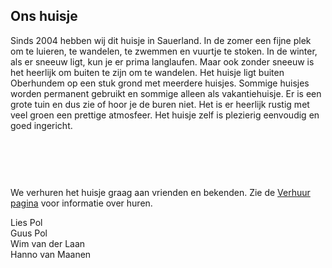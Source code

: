 
## Ons huisje

<div style="float:right">
<img id="huisjeFoto1" /><br/><br/><br/>
<img id="huisjeFoto3" />
</div>

Sinds 2004 hebben wij dit huisje in Sauerland. In de zomer een fijne plek om te luieren, te wandelen, te zwemmen en vuurtje te stoken.
In de winter, als er sneeuw ligt, kun je er prima langlaufen. Maar ook zonder sneeuw is het heerlijk om buiten te zijn om te wandelen.
Het huisje ligt buiten Oberhundem op een stuk grond met meerdere huisjes. Sommige huisjes worden permanent gebruikt en sommige alleen als vakantiehuisje.
Er is een grote tuin en dus zie of hoor je de buren niet. Het is er heerlijk rustig met veel groen een prettige atmosfeer.
Het huisje zelf is plezierig eenvoudig en goed ingericht.

&nbsp;

<img id="huisjeFoto2" />

&nbsp;

We verhuren het huisje graag aan vrienden en bekenden. Zie de [Verhuur pagina](#/content/Verhuur/Beschikbaarheid) voor informatie over huren.


Lies Pol<br/>
Guus Pol<br/>
Wim van der Laan<br/>
Hanno van Maanen

<script>

    function calculateSummerWinter() {
        var today = new Date();
        var first = new Date(today.getFullYear(), 0, 1);
        var dayOfYear = Math.round(((today - first) / 1000 / 60 / 60 / 24) + .5, 0);
        var result = (dayOfYear < 60 || dayOfYear > 290)? 'winter': 'summer';
        return result;
    }

    function setImageSource() {
        console.log('setImageSource');
        var period = calculateSummerWinter();
        document["huisjeFoto1"].src = "src", "fotos/" + period + "/foto1.jpg";
        document["huisjeFoto2"].src = "src", "fotos/" + period + "/foto2.jpg";
        document["huisjeFoto3"].src = "src", "fotos/" + period + "/foto3.jpg";
        //$("#huisjeFoto1").attr("src", "fotos/" + period + "/foto1.jpg");
        //$("#huisjeFoto2").attr("src", "fotos/" + period + "/foto2.jpg");
        //$("#huisjeFoto3").attr("src", "fotos/" + period + "/foto3.jpg");
    }

    setImageSource();


</script>

